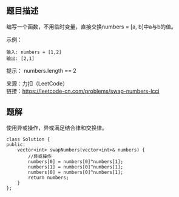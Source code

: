 ## 题目描述
编写一个函数，不用临时变量，直接交换numbers = [a, b]中a与b的值。

示例：
```
输入: numbers = [1,2]
输出: [2,1]
```
提示：
numbers.length == 2

来源：力扣（LeetCode）  
链接：https://leetcode-cn.com/problems/swap-numbers-lcci

## 题解
使用异或操作，异或满足结合律和交换律。
```
class Solution {
public:
    vector<int> swapNumbers(vector<int>& numbers) {
        //异或操作
        numbers[0] = numbers[0]^numbers[1];
        numbers[1] = numbers[0]^numbers[1];
        numbers[0] = numbers[0]^numbers[1];
        return numbers;    
    }
};
```